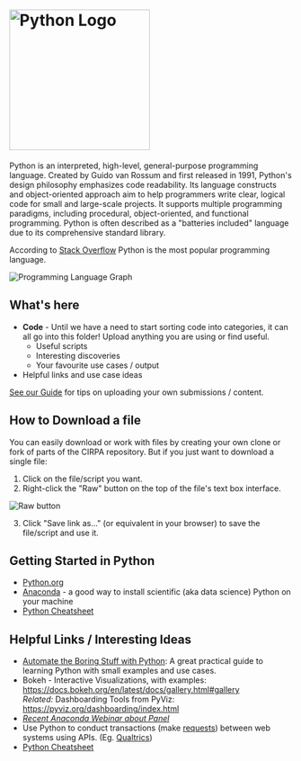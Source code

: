 # <img src="https://www.python.org/static/community_logos/python-logo-master-v3-TM.png" alt="Python Logo" title="Python" width="250"/>

Python is an interpreted, high-level, general-purpose programming language. Created by Guido van Rossum and first released in 1991, Python's design philosophy emphasizes code readability. Its language constructs and object-oriented approach aim to help programmers write clear, logical code for small and large-scale projects. It supports multiple programming paradigms, including procedural, object-oriented, and functional programming. Python is often described as a "batteries included" language due to its comprehensive standard library.

According to [Stack Overflow](https://insights.stackoverflow.com/trends?tags=java%2Cc%2Cc%2B%2B%2Cpython%2Cc%23%2Cvb.net%2Cjavascript%2Cassembly%2Cphp%2Cperl%2Cruby%2Cvb%2Cswift%2Cr%2Cobjective-c) Python is the most popular programming language.

![Programming Language Graph](stack_overflow_languages.svg)

## What's here
* **Code** - Until we have a need to start sorting code into categories, it can all go into this folder! Upload anything you are using or find useful.
  * Useful scripts
  * Interesting discoveries
  * Your favourite use cases / output
* Helpful links and use case ideas
  
[See our Guide](/Guide.md#how-to-contribute-your-own-creations) for tips on uploading your own submissions / content. 

## How to Download a file
You can easily download or work with files by creating your own clone or fork of parts of the CIRPA repository. But if you just want to download a single file:
1. Click on the file/script you want.
2. Right-click the "Raw" button on the top of the file's text box interface.

![Raw button](https://www.dropbox.com/s/fyt1qz0qeqjn0vf/GitHub-RawButton.png?raw=1)

3. Click "Save link as..." (or equivalent in your browser) to save the file/script and use it.

## Getting Started in Python
* [Python.org](https://www.python.org/)
* [Anaconda](https://www.anaconda.com/) - a good way to install scientific (aka data science) Python on your machine
* [Python Cheatsheet](https://github.com/BisratYalew/python-cheatsheet)

## Helpful Links / Interesting Ideas
* [Automate the Boring Stuff with Python](https://automatetheboringstuff.com/): A great practical guide to learning Python with small examples and use cases.
* Bokeh - Interactive Visualizations, with examples: https://docs.bokeh.org/en/latest/docs/gallery.html#gallery<br>
*Related:* Dashboarding Tools from PyViz: https://pyviz.org/dashboarding/index.html<br>
* *[Recent Anaconda Webinar about Panel](https://event.on24.com/interface/registration/autoreg/index.html?eventid=2044361&sessionid=1&key=9B446BD2ECD02D63B2CD6D0075D52A6C)*
* Use Python to conduct transactions (make [requests](https://realpython.com/python-requests/)) between web systems using APIs. (Eg. [Qualtrics](https://api.qualtrics.com/))
* [Python Cheatsheet](https://github.com/BisratYalew/python-cheatsheet)


